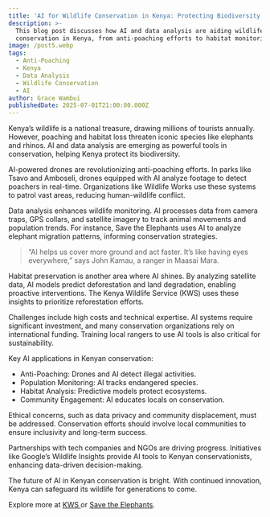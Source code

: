```yaml
---
title: 'AI for Wildlife Conservation in Kenya: Protecting Biodiversity'
description: >-
  This blog post discusses how AI and data analysis are aiding wildlife
  conservation in Kenya, from anti-poaching efforts to habitat monitoring.
image: /post5.webp
tags:
  - Anti-Poaching
  - Kenya
  - Data Analysis
  - Wildlife Conservation
  - AI
author: Grace Wambui
publishedDate: 2025-07-01T21:00:00.000Z
---
```


Kenya’s wildlife is a national treasure, drawing millions of tourists annually. However, poaching and habitat loss threaten iconic species like elephants and rhinos. AI and data analysis are emerging as powerful tools in conservation, helping Kenya protect its biodiversity.

AI-powered drones are revolutionizing anti-poaching efforts. In parks like Tsavo and Amboseli, drones equipped with AI analyze footage to detect poachers in real-time. Organizations like Wildlife Works use these systems to patrol vast areas, reducing human-wildlife conflict.

Data analysis enhances wildlife monitoring. AI processes data from camera traps, GPS collars, and satellite imagery to track animal movements and population trends. For instance, Save the Elephants uses AI to analyze elephant migration patterns, informing conservation strategies.

> “AI helps us cover more ground and act faster. It’s like having eyes everywhere,” says John Kamau, a ranger in Maasai Mara.

Habitat preservation is another area where AI shines. By analyzing satellite data, AI models predict deforestation and land degradation, enabling proactive interventions. The Kenya Wildlife Service (KWS) uses these insights to prioritize reforestation efforts.

Challenges include high costs and technical expertise. AI systems require significant investment, and many conservation organizations rely on international funding. Training local rangers to use AI tools is also critical for sustainability.

Key AI applications in Kenyan conservation:

* Anti-Poaching: Drones and AI detect illegal activities.
* Population Monitoring: AI tracks endangered species.
* Habitat Analysis: Predictive models protect ecosystems.
* Community Engagement: AI educates locals on conservation.

Ethical concerns, such as data privacy and community displacement, must be addressed. Conservation efforts should involve local communities to ensure inclusivity and long-term success.

Partnerships with tech companies and NGOs are driving progress. Initiatives like Google’s Wildlife Insights provide AI tools to Kenyan conservationists, enhancing data-driven decision-making.

The future of AI in Kenyan conservation is bright. With continued innovation, Kenya can safeguard its wildlife for generations to come.

Explore more at [KWS ](https://www.kws.go.ke/)or [Save the Elephants](https://savetheelephants.org/).
